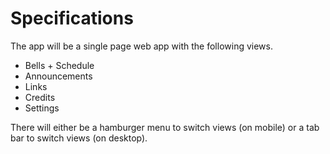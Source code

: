 # Specifications
The app will be a single page web app with the following views. 
* Bells + Schedule
* Announcements
* Links
* Credits
* Settings

There will either be a hamburger menu to switch views (on mobile) or a tab bar to switch views (on desktop).
